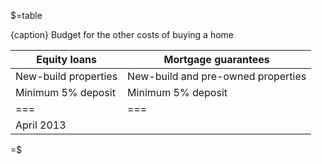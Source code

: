 $=table

{caption} Budget for the other costs of buying a home

| Equity loans            | Mortgage guarantees
|---                      |---
| New-build properties    | New-build and pre-owned properties
| Minimum 5% deposit      | Minimum 5% deposit
|===                      |===
| April 2013              |

=$
